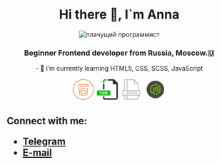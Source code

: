 ### 
<h1 align="center">Hi there 👋, I`m Anna</h1>
<div align="center"><img src="https://c.tenor.com/S32ema0jil0AAAAC/crying-while-typing-crying.gif" alt="плачущий программист" style="width=100px"/>
<h3 align="center">Beginner Frontend developer from Russia, Moscow.🇺</h3>
<p>- 🌱 I’m currently learning HTML5, CSS, SCSS, JavaScript </p></div>
<div align="center">
<img src="/icons/html5_icon.png" alt="HTML 5" width="50px"/>
<img src="/icons/css_icon.png" alt="CSS" width="50px"/>
<img src="/icons/scss_icon.png" alt="html 5" width="50px"/>
<img src="/icons/javascript_icon.png" alt="html 5" width="50px"/>
</div>
<h2>Connect with me:
<ul>
<li><a href="https://t.me/AnnaShpekht">Telegram</a></li>
<li><a href="mailto:nyutka_slutskaya@mail.ru">E-mail</a></li>
</ul>


<!--
**AnnaShp/AnnaShp** is a ✨ _special_ ✨ repository because its `README.md` (this file) appears on your GitHub profile.

Here are some ideas to get you started:

- 🔭 I’m currently working on ...
- 🌱 I’m currently learning ...
- 👯 I’m looking to collaborate on ...
- 🤔 I’m looking for help with ...
- 💬 Ask me about ...
- 📫 How to reach me: ...
- 😄 Pronouns: ...
- ⚡ Fun fact: ...
-->

